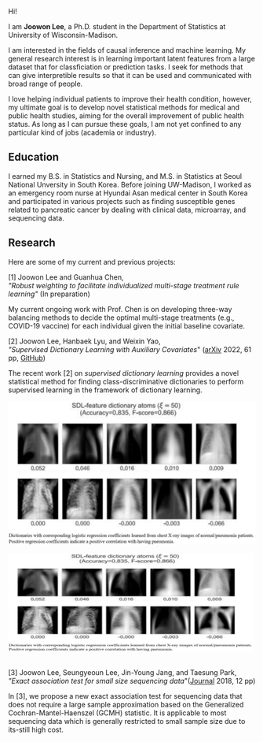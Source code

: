 Hi!

I am **Joowon Lee**, a Ph.D. student in the Department of Statistics at University of Wisconsin-Madison.

I am interested in the fields of causal inference and machine learning. My general research interest is in learning important latent features from a large dataset that for classficiation or prediction tasks. I seek for methods that can give interpretible results so that it can be used and communicated with broad range of people. 

I love helping individual patients to improve their health condition, however, my ultimate goal is to develop novel statistical methods for medical and public health studies, aiming for the overall improvement of public health status. As long as I can pursue these goals, I am not yet confined to any particular kind of jobs (academia or industry). 


## Education 

I earned my B.S. in Statistics and Nursing, and M.S. in Statistics at Seoul National Unversity in South Korea. Before joining UW-Madison, I worked as an emergency room nurse at Hyundai Asan medical center in South Korea and participated in various projects such as finding susceptible genes related to pancreatic cancer by dealing with clinical data, microarray, and sequencing data.


## Research 

Here are some of my current and previous projects: 

 [1] Joowon Lee and Guanhua Chen, \
 *"Robust weighting to facilitate individualized multi-stage treatment rule learning"* (In preparation)
 
My current ongoing work with Prof. Chen is on developing three-way balancing methods to decide the optimal multi-stage treatments (e.g., COVID-19 vaccine) for each individual given the initial baseline covariate. 

 [2] Joowon Lee, Hanbaek Lyu, and Weixin Yao,\
*"Supervised Dictionary Learning with Auxiliary Covariates*" ([arXiv](https://arxiv.org/abs/2206.06774) 2022, 61 pp, [GitHub](https://github.com/ljw9510/SDL))

The recent work [2] on *supervised dictionary learning* provides a novel statistical method for finding class-discriminative dictionaries to perform supervised learning in the framework of dictionary learning. 

![](Figures/SDL_xray_small.png)

<img src="Figures/SDL_xray_small.png" width="500" height="200">
&nbsp;

 [3] Joowon Lee, Seungyeoun Lee, Jin-Young Jang, and Taesung Park, \
*"Exact association test for small size sequencing data*"([Journal](https://bmcmedgenomics.biomedcentral.com/articles/10.1186/s12920-018-0344-z) 2018, 12 pp)

In [3], we propose a new exact association test for sequencing data that does not require a large sample approximation based on the Generalized Cochran-Mantel-Haenszel (GCMH) statistic. It is applicable to most sequencing data which is generally restricted to small sample size due to its-still high cost.
